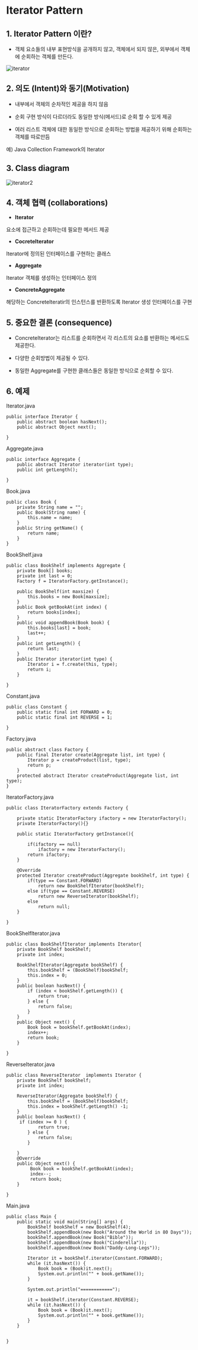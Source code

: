 # Iterator Pattern

## 1. Iterator Pattern 이란?

- 객체 요소들의 내부 표현방식을 공개하지 않고, 객체에서 되지 않은, 외부에서 객체에 순회하는 객체를 만든다.

![iterator](./img/iterator.png)

## 2. 의도 (Intent)와 동기(Motivation)

- 내부에서 객체의 순차적인 제공을 하지 않음

- 순회 구현 방식이 다르더라도 동일한 방식(메서드)로 순회 할 수 있게 제공

- 여러 리스트 객체에 대한 동일한 방식으로 순회하는 방법을 제공하기 위해 순회하는 객체를 따로만듬

예) Java Collection Framework의 Iterator

## 3. Class diagram

![iterator2](./img/iterator2.png)



## 4. 객체 협력 (collaborations)

- **Iterator**

요소에 접근하고 순회하는데 필요한 메서드 제공

- **CocreteIterator**

Iterator에 정의된 인터페이스를 구현하는 클래스 

- **Aggregate**

Iterator 객체를 생성하는 인터페이스 정의

- **ConcreteAggregate**

해당하는 ConcreteIteratir의 인스턴스를 반환하도록 Iterator 생성 인터페이스를 구현

## 5. 중요한 결론 (consequence)

- ConcreteIterator는 리스트를 순회하면서 각 리스트의 요소를 반환하는 메서드도 제공한다.

- 다양한 순회방법이 제공될 수 있다.

- 동일한 Aggregate를 구현한 클래스들은 동일한 방식으로 순회할 수 있다.

## 6. 예제 

Iterator.java
```
public interface Iterator {
    public abstract boolean hasNext();
    public abstract Object next();

}
```

Aggregate.java
```
public interface Aggregate {
    public abstract Iterator iterator(int type);
    public int getLength();
    
}
```

Book.java
```
public class Book {
    private String name = "";
    public Book(String name) {
        this.name = name;
    }
    public String getName() {
        return name;
    }
}
```

BookShelf.java
```
public class BookShelf implements Aggregate {
    private Book[] books;
    private int last = 0;
    Factory f = IteratorFactory.getInstance();
   
    public BookShelf(int maxsize) {
        this.books = new Book[maxsize];
    }
    public Book getBookAt(int index) {
        return books[index];
    }
    public void appendBook(Book book) {
        this.books[last] = book;
        last++;
    }
    public int getLength() {
        return last;
    }
    public Iterator iterator(int type) {
    	Iterator i = f.create(this, type);
        return i;
    }
   	
}
```

Constant.java
```
public class Constant {
	public static final int FORWARD = 0;
	public static final int REVERSE = 1;
	
}
```

Factory.java
```
public abstract class Factory {
    public final Iterator create(Aggregate list, int type) {
    	Iterator p = createProduct(list, type);
        return p;
    }
    protected abstract Iterator createProduct(Aggregate list, int type);
}
```

IteratorFactory.java
```
public class IteratorFactory extends Factory {

	private static IteratorFactory ifactory = new IteratorFactory();
	private IteratorFactory(){}
	
	public static IteratorFactory getInstance(){
		
		if(ifactory == null)
			ifactory = new IteratorFactory();
		return ifactory;
	}
	
	@Override
	protected Iterator createProduct(Aggregate bookShelf, int type) {
		if(type == Constant.FORWARD)
			return new BookShelfIterator(bookShelf);
		else if(type == Constant.REVERSE)
			return new ReverseIterator(bookShelf);
		else 
			return null;
	}

}
```

BookShelfIterator.java
```
public class BookShelfIterator implements Iterator{
    private BookShelf bookShelf;
    private int index;
    
    BookShelfIterator(Aggregate bookShelf) {
        this.bookShelf = (BookShelf)bookShelf;
        this.index = 0;
    }
    public boolean hasNext() {
        if (index < bookShelf.getLength()) {
            return true;
        } else {
            return false;
        }
    }
    public Object next() {
        Book book = bookShelf.getBookAt(index);
        index++;
        return book;
    }

}
```

ReverseIterator.java
```
public class ReverseIterator  implements Iterator {
	private BookShelf bookShelf;
    private int index;

    ReverseIterator(Aggregate bookShelf) {
        this.bookShelf = (BookShelf)bookShelf;
        this.index = bookShelf.getLength() -1;
    }
	public boolean hasNext() {
	 if (index >= 0 ) {
            return true;
        } else {
            return false;
        }

	}
	@Override
	public Object next() {
		 Book book = bookShelf.getBookAt(index);
	     index--;
	     return book;
	}

}
```

Main.java
```
public class Main {
    public static void main(String[] args) {
        BookShelf bookShelf = new BookShelf(4);
        bookShelf.appendBook(new Book("Around the World in 80 Days"));
        bookShelf.appendBook(new Book("Bible"));
        bookShelf.appendBook(new Book("Cinderella"));
        bookShelf.appendBook(new Book("Daddy-Long-Legs"));
        
        Iterator it = bookShelf.iterator(Constant.FORWARD);
        while (it.hasNext()) {
            Book book = (Book)it.next();
            System.out.println("" + book.getName());
        }
        
        System.out.println("============");
        
        it = bookShelf.iterator(Constant.REVERSE);
        while (it.hasNext()) {
            Book book = (Book)it.next();
            System.out.println("" + book.getName());
        }
    }
    
    
}
```




